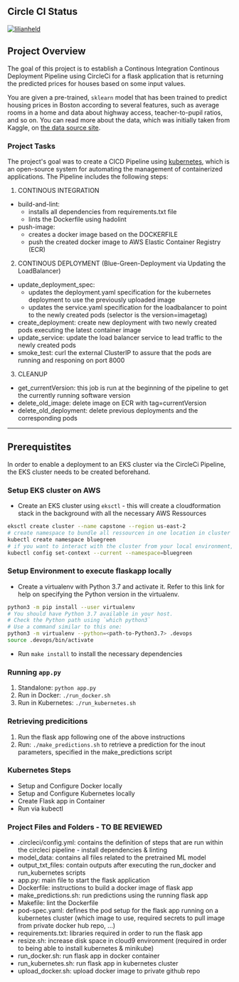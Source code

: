 ## Circle CI Status
[![lilianheld](https://circleci.com/gh/lilianheld/CapstoneDevOps_Udacity.svg?style=svg)](https://app.circleci.com/pipelines/github/lilianheld/CapstoneDevOps_Udacity)

## Project Overview

The goal of this project is to establish a Continous Integration Continous Deployment Pipeline using CircleCi for a flask application that is returning the predicted prices for houses based on some input values. 

You are given a pre-trained, `sklearn` model that has been trained to predict housing prices in Boston according to several features, such as average rooms in a home and data about highway access, teacher-to-pupil ratios, and so on. You can read more about the data, which was initially taken from Kaggle, on [the data source site](https://www.kaggle.com/c/boston-housing).

### Project Tasks

The project's goal was to create a CICD Pipeline using [kubernetes](https://kubernetes.io/), which is an open-source system for automating the management of containerized applications. The Pipeline includes the following steps:
1. CONTINOUS INTEGRATION
* build-and-lint: 
    - installs all dependencies from requirements.txt file
    - lints the Dockerfile using hadolint
* push-image:
    - creates a docker image based on the DOCKERFILE
    - push the created docker image to AWS Elastic Container Registry (ECR)
2. CONTINOUS DEPLOYMENT (Blue-Green-Deployment via Updating the LoadBalancer)
* update_deployment_spec:
    - updates the deployment.yaml specification for the kubernetes deployment to use the previously uploaded image
    - updates the service.yaml specification for the loadbalancer to point to the newly created pods (selector is the version=imagetag)
* create_deployment: create new deployment with two newly created pods executing the latest container image
* update_service: update the load balancer service to lead traffic to the newly created pods
* smoke_test: curl the external ClusterIP to assure that the pods are running and responing on port 8000
3. CLEANUP
* get_currentVersion: this job is run at the beginning of the pipeline to get the currently running software version
* delete_old_image: delete image on ECR with tag=currentVersion
* delete_old_deployment: delete previous deployments and the corresponding pods 


---

## Prerequistites
In order to enable a deployment to an EKS cluster via the CircleCi Pipeline, the EKS cluster needs to be created beforehand. 
### Setup EKS cluster on AWS
* Create an EKS cluster using `eksctl` - this will create a cloudformation stack in the background with all the necessary AWS Ressources
```bash
eksctl create cluster --name capstone --region us-east-2
# create namespace to bundle all ressourcen in one location in cluster
kubectl create namespace bluegreen
# if you want to interact with the cluster from your local environment, it might come handy to set the namespace in the current context via
kubectl config set-context --current --namespace=bluegreen
```


### Setup Environment to execute flaskapp locally

* Create a virtualenv with Python 3.7 and activate it. Refer to this link for help on specifying the Python version in the virtualenv. 
```bash
python3 -m pip install --user virtualenv
# You should have Python 3.7 available in your host. 
# Check the Python path using `which python3`
# Use a command similar to this one:
python3 -m virtualenv --python=<path-to-Python3.7> .devops
source .devops/bin/activate
```
* Run `make install` to install the necessary dependencies

### Running `app.py`

1. Standalone:  `python app.py`
2. Run in Docker:  `./run_docker.sh`
3. Run in Kubernetes:  `./run_kubernetes.sh`

### Retrieving predicitions

1. Run the flask app following one of the above instructions
2. Run: `./make_predictions.sh` to retrieve a prediction for the inout parameters, specified in the make_predictions script
### Kubernetes Steps

* Setup and Configure Docker locally
* Setup and Configure Kubernetes locally
* Create Flask app in Container
* Run via kubectl

### Project Files and Folders - TO BE REVIEWED
* .circleci/config.yml:     contains the definition of steps that are run within the circleci pipeline - install dependencies & linting
* model_data:               contains all files related to the pretrained ML model
* output_txt_files:         contain outputs after executing the run_docker and run_kubernetes scripts
* app.py:                   main file to start the flask application
* Dockerfile:               instructions to build a docker image of flask app
* make_predictions.sh:      run predictions using the running flask app
* Makefile:                 lint the Dockerfile
* pod-spec.yaml:            defines the pod setup for the flask app running on a kubernetes cluster (which image to use, required secrets to pull image from private docker hub                               repo, ...)
* requirements.txt:         libraries required in order to run the flask app
* resize.sh:                increase disk space in cloud9 environment (required in order to being able to install kubernetes & minikube)
* run_docker.sh:            run flask app in docker container
* run_kubernetes.sh:        run flask app in kubernetes cluster
* upload_docker.sh:            upload docker image to private github repo